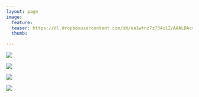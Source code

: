 ```yaml
---
layout: page
image:
  feature:
  teaser: https://dl.dropboxusercontent.com/sh/ea1wtnz7z734o12/AAALDAcvR5-iGi_sN9EvesYba/luontokuvat/kev%C3%A4t/5/DS53271-245px.jpg
  thumb:

---
```


[![](https://dl.dropboxusercontent.com/sh/ea1wtnz7z734o12/AACkJWfLs-wu-6r1VSOG_Dbxa/luontokuvat/kev%C3%A4t/5/DS53262-800px.jpg)](https://dl.dropboxusercontent.com/sh/ea1wtnz7z734o12/AADKvcNjzrJznhgvbO8SBg6da/luontokuvat/kev%C3%A4t/5/DS53262.jpg)

[![](https://dl.dropboxusercontent.com/sh/ea1wtnz7z734o12/AADYZPBTfoDiCCfTydcBdi_Ya/luontokuvat/kev%C3%A4t/5/DS53263-800px.jpg)](https://dl.dropboxusercontent.com/sh/ea1wtnz7z734o12/AABNY2nzk7MY88SS1Jna4MpDa/luontokuvat/kev%C3%A4t/5/DS53263.jpg)

[![](https://dl.dropboxusercontent.com/sh/ea1wtnz7z734o12/AABDCW6Bro2318Hn8752kPEoa/luontokuvat/kev%C3%A4t/5/DS53264-800px.jpg)](https://dl.dropboxusercontent.com/sh/ea1wtnz7z734o12/AAD9B3EQHE-gVARJFvQmR1Xna/luontokuvat/kev%C3%A4t/5/DS53264.jpg)

[![](https://dl.dropboxusercontent.com/sh/ea1wtnz7z734o12/AACpcR2hHljBsz0SesezIevga/luontokuvat/kev%C3%A4t/5/DS53271-800px.jpg)](https://dl.dropboxusercontent.com/sh/ea1wtnz7z734o12/AACCJvHjTuk2kdBDqMVS5K83a/luontokuvat/kev%C3%A4t/5/DS53271.jpg)

